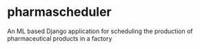 # pharmascheduler
An ML based Django application for scheduling the production of pharmaceutical products in a factory
